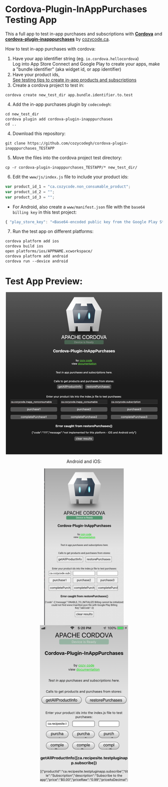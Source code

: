 # Cordova-Plugin-InAppPurchases Testing App

This a full app to test in-app purchases and subscriptions with [**Cordova**](https://cordova.apache.org/) and [**cordova-plugin-inapppurchases**](https://github.com/cozycodegh/cordova-plugin-inapppurchases#Cordova-Plugin-InAppPurchases) by [cozycode.ca](cozycode.ca).

How to test in-app purchases with cordova:
1. Have your app identifier string (eg. `io.cordova.hellocordova`) <br/>
    Log into App Store Connect and Google Play to create your apps, make a "bundle identifier" (aka widget id, or app identifier)
2. Have your product ids, <br/>
    [See testing tips to create in-app products and subscriptions](https://github.com/cozycodegh/cordova-plugin-inapppurchases#testing-tips)
3. Create a cordova project to test in:
```
cordova create new_test_dir app.bundle.identifier.to.test
```
4. Add the in-app purchases plugin by `codecodegh`:
```
cd new_test_dir
cordova plugin add cordova-plugin-inapppurchases
cd ..
```
4. Download this repository:
```
git clone https://github.com/cozycodegh/cordova-plugin-inapppurchases_TESTAPP
```
5. Move the files into the cordova project test directory:
```
cp -r cordova-plugin-inapppurchases_TESTAPP/* new_test_dir/
```
6. Edit the `www/js/index.js` file to include your product ids:
```js
var product_id_1 = "ca.cozycode.non_consumable_product";
var product_id_2 = "";
var product_id_3 = "";
```
  * For Android, also create a `www/manifest.json` file with the `base64 billing key` in this test project:
```js
{ "play_store_key": "<Base64-encoded public key from the Google Play Store>" }
```
7. Run the test app on different platforms:
```
cordova platform add ios
cordova build ios
open platforms/ios/APPNAME.xcworkspace/
cordova platform add android
cordova run --device android
```

# Test App Preview:

<p align="center">
<img src="docs/browser_test.png" alt="" width="500" align="center" />
</p>
<p align="center">
Android and iOS:
</p>
<p align="center">
<img src="docs/android_test.png" alt="" height="500" align="center" />
<img src="docs/ios_test.png" alt="" height="500" align="center" />
</p>



